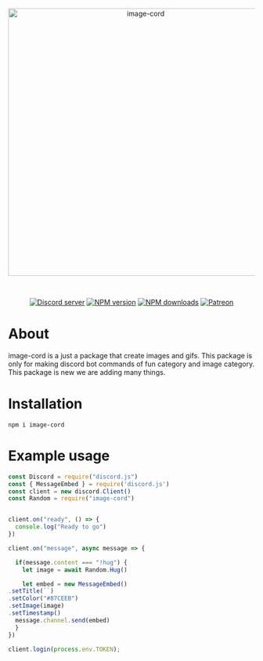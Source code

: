 <div align="center">
  <br />
  <p>
    <a href="https://discord.gg/admin"><img src="https://i.ibb.co/8DrSQ93/output-onlinepngtools.png" width="546" alt="image-cord" /></a>
  </p>
  <br />
  <p>
    <a href="https://discord.gg/admin"><img src="https://img.shields.io/discord/708565122188312579?color=5865F2&logo=discord&logoColor=white" alt="Discord server" /></a>
    <a href="https://www.npmjs.com/package/image-cord"><img src="https://img.shields.io/npm/v/image-cord.svg?maxAge=3600" alt="NPM version" /></a>
    <a href="https://www.npmjs.com/package/image-cord"><img src="https://img.shields.io/npm/dt/image-cord.svg?maxAge=3600" alt="NPM downloads" /></a>
    <a href="https://www.patreon.com/diwasatreya"><img src="https://img.shields.io/badge/donate-patreon-F96854.svg" alt="Patreon" /></a>
  </p>
</div>



# About 
image-cord is a just a package that create images and gifs. This package is only for making discord bot commands of fun category and image category. This package is new we are adding many things.

# Installation
```
npm i image-cord
```

# Example usage
```js
const Discord = require("discord.js")
const { MessageEmbed } = require('discord.js')
const client = new discord.Client()
const Random = require("image-cord")


client.on("ready", () => {
  console.log("Ready to go")
})

client.on("message", async message => {

  if(message.content === "!hug") {
    let image = await Random.Hug()

    let embed = new MessageEmbed()
.setTitle(``)
.setColor("#87CEEB")
.setImage(image)
.setTimestamp()
  message.channel.send(embed)
  }
})

client.login(process.env.TOKEN);
```

